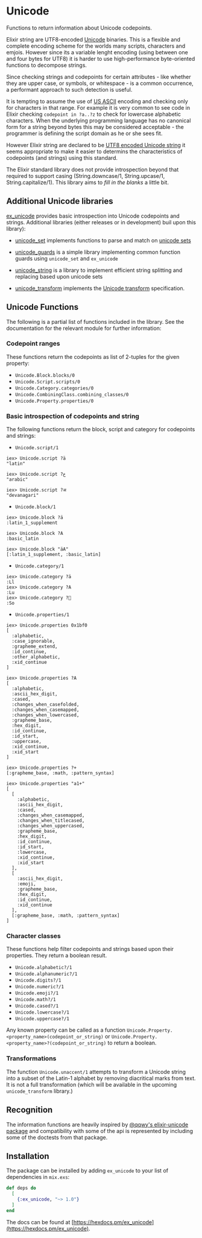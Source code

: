 # Unicode

Functions to return information about Unicode codepoints.

Elixir string are UTF8-encoded [Unicode](https://unicode.org) binaries. This is a flexible and complete encoding scheme for the worlds many scripts, characters and emjois. However since its a variable lenght encoding (using between one and four bytes for UTF8) it is harder to use high-performance byte-oriented functions to decompose strings.

Since checking strings and codepoints for certain attributes - like whether they are upper case, or symbols, or whitespace - is a common occurrence, a performant approach to such detection is useful.

It is tempting to assume the use of [US ASCII](https://en.wikipedia.org/wiki/ASCII) encoding and checking only for characters in that range. For example it is very common to see code in Elixir checking `codepoint in ?a..?z` to check for lowercase alphabetic characters. When the underlying programming language has no canonical form for a string beyond bytes this may be considered acceptable - the programmer is defining the script domain as he or she sees fit.

However Elixir string are declared to be [UTF8 encoded Unicode string](https://unicode.org/faq/utf_bom.html#utf8-1) it seems appropriate to make it easier to determins the characteristics of codepoints (and strings) using this standard.

The Elixir standard library does not provide introspection beyond that required to support casing (String.downcase/1, String.upcase/1, String.capitalize/1).  This library aims to *fill in the blanks* a little bit.

## Additional Unicode libraries

[ex_unicode](https://hex.pm/packages/ex_unicode) provides basic introspection into Unicode codepoints and strings.  Additional libraries (either releases or in development) buil upon this library):

* [unicode_set](https://github.com/elixir-unicode/unicode_set) implements functions to parse and match on [unicode sets](http://unicode.org/reports/tr35/#Unicode_Sets)

* [unicode_guards](https://github.com/elixir-unicode/unicode_guards) is a simple library implementing common function guards using `unicode_set` and `ex_unicode`

* [unicode_string](https://github.com/elixir-unicode/unicode_string) is a library to implement efficient string splitting and replacing based upon unicode sets

* [unicode_transform](https://github.com/elixir-unicode/unicode_transform) implements the [Unicode transform](https://unicode.org/reports/tr35/tr35-general.html#Transforms) specification.

## Unicode Functions

The following is a partial list of functions included in the library. See the documentation for the relevant module for further information:

### Codepoint ranges

These functions return the codepoints as list of 2-tuples for the given property:

* `Unicode.Block.blocks/0`
* `Unicode.Script.scripts/0`
* `Unicode.Category.categories/0`
* `Unicode.CombiningClass.combining_classes/0`
* `Unicode.Property.properties/0`

### Basic introspection of codepoints and string

The following functions return the block, script and category for codepoints and strings:

* `Unicode.script/1`
```
iex> Unicode.script ?ä
"latin"

iex> Unicode.script ?خ
"arabic"

iex> Unicode.script ?अ
"devanagari"
```

* `Unicode.block/1`
```
iex> Unicode.block ?ä
:latin_1_supplement

iex> Unicode.block ?A
:basic_latin

iex> Unicode.block "äA"
[:latin_1_supplement, :basic_latin]
```

* `Unicode.category/1`

```
iex> Unicode.category ?ä
:Ll
iex> Unicode.category ?A
:Lu
iex> Unicode.category ?🧐
:So
```

* `Unicode.properties/1`
```
iex> Unicode.properties 0x1bf0
[
  :alphabetic,
  :case_ignorable,
  :grapheme_extend,
  :id_continue,
  :other_alphabetic,
  :xid_continue
]

iex> Unicode.properties ?A
[
  :alphabetic,
  :ascii_hex_digit,
  :cased,
  :changes_when_casefolded,
  :changes_when_casemapped,
  :changes_when_lowercased,
  :grapheme_base,
  :hex_digit,
  :id_continue,
  :id_start,
  :uppercase,
  :xid_continue,
  :xid_start
]

iex> Unicode.properties ?+
[:grapheme_base, :math, :pattern_syntax]

iex> Unicode.properties "a1+"
[
  [
    :alphabetic,
    :ascii_hex_digit,
    :cased,
    :changes_when_casemapped,
    :changes_when_titlecased,
    :changes_when_uppercased,
    :grapheme_base,
    :hex_digit,
    :id_continue,
    :id_start,
    :lowercase,
    :xid_continue,
    :xid_start
  ],
  [
    :ascii_hex_digit,
    :emoji,
    :grapheme_base,
    :hex_digit,
    :id_continue,
    :xid_continue
  ],
  [:grapheme_base, :math, :pattern_syntax]
]
```

### Character classes

These functions help filter codepoints and strings based upon their properties. They return a boolean result.

* `Unicode.alphabetic?/1`
* `Unicode.alphanumeric?/1`
* `Unicode.digits?/1`
* `Unicode.numeric?/1`
* `Unicode.emoji?/1`
* `Unicode.math?/1`
* `Unicode.cased?/1`
* `Unicode.lowercase?/1`
* `Unicode.uppercase?/1`

Any known property can be called as a function `Unicode.Property.<property_name>(codepoint_or_string)` or `Unicode.Property.<property_name>?(codepoint_or_string)` to return a boolean.

### Transformations

The function `Unicode.unaccent/1` attempts to transform a Unicode string into a subset of the Latin-1 alphabet by removing diacritical marks from text. It is not a full transformation (which will be available in the upcoming `unicode_transform` library.)

## Recognition

The information functions are heavily inspired by [@qqwy's elixir-unicode package](https://github.com/Qqwy/elixir-unicode) and compatibility with some of the api is represented by including some of the doctests from that package.

## Installation

The package can be installed by adding `ex_unicode` to your list of dependencies in `mix.exs`:

```elixir
def deps do
  [
    {:ex_unicode, "~> 1.0"}
  ]
end
```

The docs can be found at [https://hexdocs.pm/ex_unicode](https://hexdocs.pm/ex_unicode).
